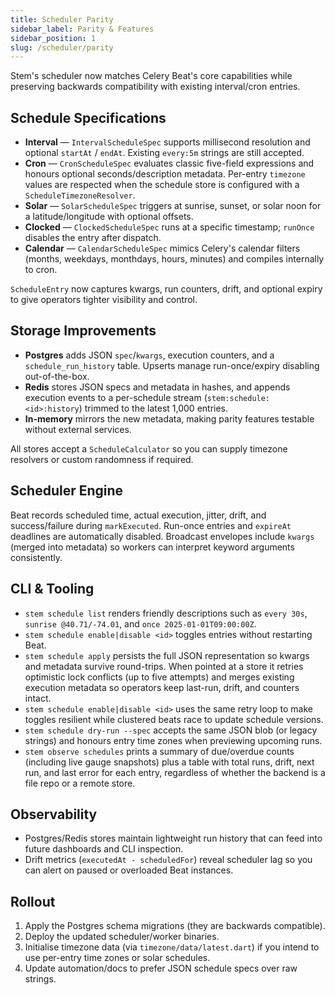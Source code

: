 ```yaml
---
title: Scheduler Parity
sidebar_label: Parity & Features
sidebar_position: 1
slug: /scheduler/parity
---
```


Stem's scheduler now matches Celery Beat's core capabilities while preserving
backwards compatibility with existing interval/cron entries.

## Schedule Specifications

- **Interval** — `IntervalScheduleSpec` supports millisecond resolution and
  optional `startAt` / `endAt`. Existing `every:5m` strings are still accepted.
- **Cron** — `CronScheduleSpec` evaluates classic five-field expressions and
  honours optional seconds/description metadata. Per-entry `timezone` values are
  respected when the schedule store is configured with a
  `ScheduleTimezoneResolver`.
- **Solar** — `SolarScheduleSpec` triggers at sunrise, sunset, or solar noon for
  a latitude/longitude with optional offsets.
- **Clocked** — `ClockedScheduleSpec` runs at a specific timestamp; `runOnce`
  disables the entry after dispatch.
- **Calendar** — `CalendarScheduleSpec` mimics Celery's calendar filters
  (months, weekdays, monthdays, hours, minutes) and compiles internally to
  cron.

`ScheduleEntry` now captures kwargs, run counters, drift, and optional expiry to
give operators tighter visibility and control.

## Storage Improvements

- **Postgres** adds JSON `spec`/`kwargs`, execution counters, and a
  `schedule_run_history` table. Upserts manage run-once/expiry disabling
  out-of-the-box.
- **Redis** stores JSON specs and metadata in hashes, and appends execution
  events to a per-schedule stream (`stem:schedule:<id>:history`) trimmed to the
  latest 1,000 entries.
- **In-memory** mirrors the new metadata, making parity features testable
  without external services.

All stores accept a `ScheduleCalculator` so you can supply timezone resolvers or
custom randomness if required.

## Scheduler Engine

Beat records scheduled time, actual execution, jitter, drift, and
success/failure during `markExecuted`. Run-once entries and `expireAt` deadlines
are automatically disabled. Broadcast envelopes include `kwargs` (merged into
metadata) so workers can interpret keyword arguments consistently.

## CLI & Tooling

- `stem schedule list` renders friendly descriptions such as `every 30s`,
  `sunrise @40.71/-74.01`, and `once 2025-01-01T09:00:00Z`.
- `stem schedule enable|disable <id>` toggles entries without restarting Beat.
- `stem schedule apply` persists the full JSON representation so kwargs and
  metadata survive round-trips. When pointed at a store it retries optimistic
  lock conflicts (up to five attempts) and merges existing execution metadata so
  operators keep last-run, drift, and counters intact.
- `stem schedule enable|disable <id>` uses the same retry loop to make toggles
  resilient while clustered beats race to update schedule versions.
- `stem schedule dry-run --spec` accepts the same JSON blob (or legacy strings)
  and honours entry time zones when previewing upcoming runs.
- `stem observe schedules` prints a summary of due/overdue counts (including
  live gauge snapshots) plus a table with total runs, drift, next run, and last
  error for each entry, regardless of whether the backend is a file repo or a
  remote store.

## Observability

- Postgres/Redis stores maintain lightweight run history that can feed into
  future dashboards and CLI inspection.
- Drift metrics (`executedAt - scheduledFor`) reveal scheduler lag so you can
  alert on paused or overloaded Beat instances.

## Rollout

1. Apply the Postgres schema migrations (they are backwards compatible).
2. Deploy the updated scheduler/worker binaries.
3. Initialise timezone data (via `timezone/data/latest.dart`) if you intend to
   use per-entry time zones or solar schedules.
4. Update automation/docs to prefer JSON schedule specs over raw strings.
